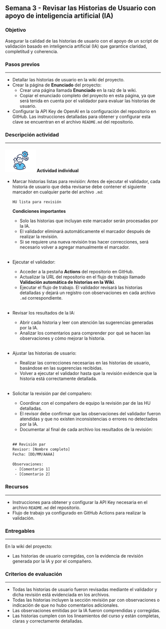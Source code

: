 ## Semana 3 - Revisar las Historias de Usuario con apoyo de inteligencia artificial (IA)

### Objetivo

Asegurar la calidad de las historias de usuario con el apoyo de un script de validación basado en inteligencia artificial (IA) que garantice claridad, completitud y coherencia.

### Pasos previos

---
* Detallar las historias de usuario en la wiki del proyecto.
* Crear la página de **Enunciado** del proyecto:
  * Crear una página llamada **Enunciado** en la raíz de la wiki.
  * Copiar el enunciado completo del proyecto en esta página, ya que será tenida en cuenta por el validador para evaluar las historias de usuario.
* Configurar la API Key de OpenAI en la configuración del repositorio en GitHub. Las instrucciones detalladas para obtener y configurar esta clave se encuentran en el archivo `README.md` del repositorio.


### Descripción actividad

---

#### ![](./../../assets/images/individuo.png) Actividad individual

* Marcar historias listas para revisión:
  Antes de ejecutar el validador, cada historia de usuario que deba revisarse debe contener el siguiente marcador en cualquier parte del archivo `.md`:
  
  `HU lista para revisión`
  
  **Condiciones importantes**  
  * Solo las historias que incluyan este marcador serán procesadas por la IA.  
  * El validador eliminará automáticamente el marcador después de realizar la revisión.  
  * Si se requiere una nueva revisión tras hacer correcciones, será necesario volver a agregar manualmente el marcador.  

  <br>
* Ejecutar el validador:
  * Acceder a la pestaña **Actions** del repositorio en GitHub.
  * Actualizar la URL del repositorio en el flujo de trabajo llamado **Validación automática de historias en la Wiki**.
  * Ejecutar el flujo de trabajo. El validador revisará las historias detalladas y dejará un registro con observaciones en cada archivo `.md` correspondiente.  

  <br>
* Revisar los resultados de la IA:
  * Abrir cada historia y leer con atención las sugerencias generadas por la IA.
  * Analizar los comentarios para comprender por qué se hacen las observaciones y cómo mejorar la historia.  

  <br>
* Ajustar las historias de usuario:
  * Realizar las correcciones necesarias en las historias de usuario, basándose en las sugerencias recibidas.
  * Volver a ejecutar el validador hasta que la revisión evidencie que la historia está correctamente detallada.  

  <br>
* Solicitar la revisión par del compañero:
  * Coordinar con el compañero de equipo la revisión par de las HU detalladas.
  * El revisor debe confirmar que las observaciones del validador fueron atendidas y que no existen inconsistencias o errores no detectados por la IA.
  * Documentar al final de cada archivo los resultados de la revisión:  

  <br>  
  
   ````
   ## Revisión par
   Revisor: [Nombre completo]
   Fecha: [DD/MM/AAAA]
        
   Observaciones:
    - [Comentario 1]
    - [Comentario 2]
   ````

### Recursos

---
* Instrucciones para obtener y configurar la API Key necesaria en el archivo `README.md` del repositorio.
* Flujo de trabajo ya configurado en GitHub Actions para realizar la validación.

### Entregables

---

En la wiki del proyecto:
* Las historias de usuario corregidas, con la evidencia de revisión generada por la IA y por el compañero.

### Criterios de evaluación

---

* Todas las historias de usuario fueron revisadas mediante el validador y dicha revisión está evidenciada en los archivos.
* Todas las historias incluyen la sección revisión par con observaciones o indicación de que no hubo comentarios adicionales.
* Las observaciones emitidas por la IA fueron comprendidas y corregidas.
* Las historias cumplen con los lineamientos del curso y están completas, claras y correctamente detalladas.
